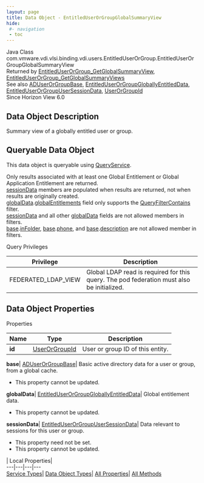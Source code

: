 ```yaml
---
layout: page
title: Data Object - EntitledUserOrGroupGlobalSummaryView
hide:
 #- navigation
 - toc
---
```






Java Class
    com.vmware.vdi.vlsi.binding.vdi.users.EntitledUserOrGroup.EntitledUserOrGroupGlobalSummaryView  
Returned by
     [EntitledUserOrGroup_GetGlobalSummaryView](vdi.users.EntitledUserOrGroup.md#getGlobalSummaryView), [EntitledUserOrGroup_GetGlobalSummaryViews](vdi.users.EntitledUserOrGroup.md#getGlobalSummaryViews)  
See also
     [ADUserOrGroupBase](vdi.users.ADUserOrGroup.ADUserOrGroupBase.md), [EntitledUserOrGroupGloballyEntitledData](vdi.users.EntitledUserOrGroup.GloballyEntitledData.md), [EntitledUserOrGroupUserSessionData](vdi.users.EntitledUserOrGroup.UserSessionData.md), [UserOrGroupId](vdi.entity.UserOrGroupId.md)  
Since 
    Horizon View 6.0

## Data Object Description 

Summary view of a globally entitled user or group. 

##  Queryable Data Object 

This data object is queryable using [QueryService](vdi.query.QueryService.md "QueryService"). 

Only results associated with at least one Global Entitlement or Global Application Entitlement are returned.  
[sessionData](vdi.users.EntitledUserOrGroup.EntitledUserOrGroupGlobalSummaryView.md#sessionData) members are populated when results are returned, not when results are originally created.  
[globalData](vdi.users.EntitledUserOrGroup.EntitledUserOrGroupGlobalSummaryView.md#globalData).[globalEntitlements](vdi.users.EntitledUserOrGroup.GloballyEntitledData.md#globalEntitlements) field only supports the [QueryFilterContains](vdi.query.QueryFilter.Contains.md) filter.  
[sessionData](vdi.users.EntitledUserOrGroup.EntitledUserOrGroupGlobalSummaryView.md#sessionData) and all other [globalData](vdi.users.EntitledUserOrGroup.EntitledUserOrGroupGlobalSummaryView.md#globalData) fields are not allowed members in filters.  
[base](vdi.users.EntitledUserOrGroup.EntitledUserOrGroupGlobalSummaryView.md#base).[inFolder](vdi.users.ADUserOrGroup.ADUserOrGroupBase.md#inFolder), [base](vdi.users.EntitledUserOrGroup.EntitledUserOrGroupGlobalSummaryView.md#base).[phone](vdi.users.ADUserOrGroup.ADUserOrGroupBase.md#phone), and [base](vdi.users.EntitledUserOrGroup.EntitledUserOrGroupGlobalSummaryView.md#base).[description](vdi.users.ADUserOrGroup.ADUserOrGroupBase.md#description) are not allowed member in filters. 

Query Privileges 

Privilege |  Description   
---|---  
FEDERATED_LDAP_VIEW|  Global LDAP read is required for this query. The pod federation must also be initialized.   
  


## Data Object Properties

Properties

Name |  Type |  Description   
---|---|---  
**id**| [UserOrGroupId](vdi.entity.UserOrGroupId.md)|  User or group ID of this entity.   
  
**base**| [ADUserOrGroupBase](vdi.users.ADUserOrGroup.ADUserOrGroupBase.md)|  Basic active directory data for a user or group, from a global cache.   


* This property cannot be updated.

  
**globalData**| [EntitledUserOrGroupGloballyEntitledData](vdi.users.EntitledUserOrGroup.GloballyEntitledData.md)|  Global entitlement data.   


* This property cannot be updated.

  
**sessionData**| [EntitledUserOrGroupUserSessionData](vdi.users.EntitledUserOrGroup.UserSessionData.md)|  Data relevant to sessions for this user or group.   


* This property need not be set.
* This property cannot be updated.

  
  
  
 | Local Properties|   
---|---|---|---  
[Service Types](index-mo_types.md)| [Data Object Types](index-do_types.md)| [All Properties](index-properties.md)| [All Methods](index-methods.md)  
  
  

